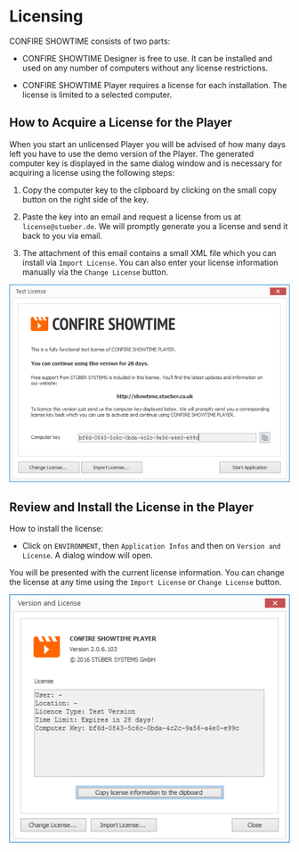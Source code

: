 # Licensing

CONFIRE SHOWTIME consists of two parts:

* CONFIRE SHOWTIME Designer is free to use. It can be installed and used on any number of computers without any license restrictions.

* CONFIRE SHOWTIME Player requires a license for each installation. The license is limited to a selected computer.

## How to Acquire a License for the Player

When you start an unlicensed Player you will be advised of how many days left you have to use the demo version of the Player. The generated computer key is displayed in the same dialog window and is necessary for acquiring a license using the following steps:

1. Copy the computer key to the clipboard by clicking on the small copy button on the right side of the key.

2. Paste the key into an email and request a license from us at `license@stueber.de`. We will promptly generate you a license and send it back to you via email.

3. The attachment of this email contains a small XML file which you can install via `Import License`. You can also enter your license information manually via the `Change License` button.

![Test License Dialog Window](images/demo-start.png)

## Review and Install the License in the Player

How to install the license:

* Click on `ENVIRONMENT`, then `Application Infos` and then on `Version and License`. A dialog window will open.

You will be presented with the current license information. You can change the license at any time using the `Import License` or `Change License` button.

![Current Licensing Information](images/version-dialog.png)

